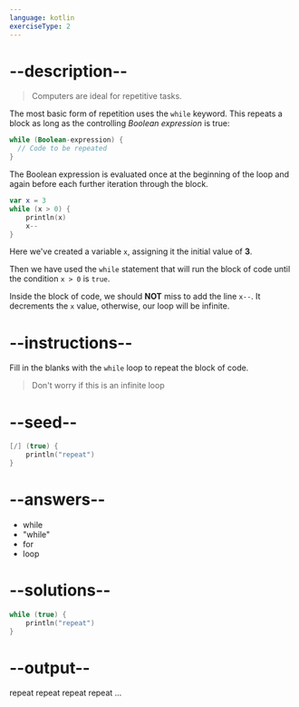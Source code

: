 ```yaml
---
language: kotlin
exerciseType: 2
---
```


# --description--

> Computers are ideal for repetitive tasks.

The most basic form of repetition uses the `while` keyword.
This repeats a block as long as the controlling _Boolean expression_ is true:

```kotlin
while (Boolean-expression) {
  // Code to be repeated
}
```
The Boolean expression is evaluated once at the beginning of the loop and
again before each further iteration through the block.

```kotlin
var x = 3
while (x > 0) {
    println(x)
    x--
}
```
Here we've created a variable `x`, assigning it the initial value of __3__.

Then we have used the `while` statement that will run the block of code until the condition `x > 0` is `true`.

Inside the block of code, we should **NOT** miss to add the line `x--`.
It decrements the `x` value, otherwise, our loop will be infinite.

# --instructions--

Fill in the blanks with the `while` loop to repeat the block of code.

> Don't worry if this is an infinite loop

# --seed--

```kotlin
[/] (true) {
    println("repeat")
}
```

# --answers--

- while
- "while"
- for
- loop

# --solutions--

```kotlin
while (true) {
    println("repeat")
}
```

# --output--

repeat
repeat
repeat
repeat
...
